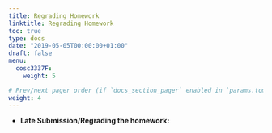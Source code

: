 ```yaml
---
title: Regrading Homework
linktitle: Regrading Homework
toc: true
type: docs
date: "2019-05-05T00:00:00+01:00"
draft: false
menu:
  cosc3337F:
    weight: 5

# Prev/next pager order (if `docs_section_pager` enabled in `params.toml`)
weight: 4
---
```


- **Late Submission/Regrading the homework:**

 
  